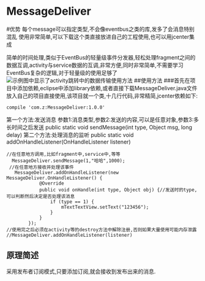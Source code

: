 ﻿# MessageDeliver
#优势
每个message可以指定类型,不会像eventbus之类的库,发多了会消息特别混乱
使用非常简单,可以下载这个类直接放进自己的工程使用,也可以用jcenter集成

简单的时间处理,类似于EventBus的轻量级事件分发器,轻松处理fragment之间的数据互调,activity与service数据的互调,非常方便,同时非常简单,不需要学习EventBus复杂的逻辑,对于轻量级的使用足够了
![示例图中显示了activity跳转中的数据传输使用方法][1]
##使用方法
###首先在项目中添加依赖,eclipse中添加library依赖,或者直接下载MessageDeliver.java文件放入自己的项目直接使用,该项目就一个类,十几行代码,非常精简,jcenter依赖如下:
```
compile 'com.z:MessageDeliver:1.0.0'
```
第一个方法:发送消息
参数1:消息类型,参数2:发送的内容,可以是任意对象,参数3:多长时间之后发送
public static void sendMessage(int type, Object msg, long delay)
第二个方法:处理消息的监听
public static void addOnHandleListener(OnHandleListener listener)
```
//在任意地方调用,比如fragment中,service中,等等
  MessageDeliver.sendMessage(1,"哈哈",1000);
 //在任意地方接收并处理该事件
   MessageDeliver.addOnHandleListener(new MessageDeliver.OnHandleListener() {
            @Override
            public void onHandle(int type, Object obj) {//发送时的type,可以判断然后决定是否处理该消息
                if (type == 1) {
                    mTextTextView.setText("123456");
                }
            }
        });
//使用完之后必须在activity等的destroy方法中解除注册,否则如果大量使用可能内存泄露
//MessageDeliver.addOnHandleListener(listener)
```
## 原理简述
采用发布者订阅模式,只要添加订阅,就会接收到发布出来的消息.


  [1]: https://github.com/zxyaust/MessageDeliver/blob/master/SCR_20160718_112544.gif?raw=true
